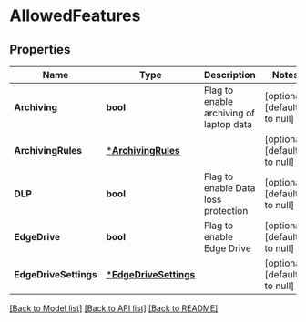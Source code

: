 # AllowedFeatures

## Properties
Name | Type | Description | Notes
------------ | ------------- | ------------- | -------------
**Archiving** | **bool** | Flag to enable archiving of laptop data | [optional] [default to null]
**ArchivingRules** | [***ArchivingRules**](ArchivingRules.md) |  | [optional] [default to null]
**DLP** | **bool** | Flag to enable Data loss protection | [optional] [default to null]
**EdgeDrive** | **bool** | Flag to enable Edge Drive | [optional] [default to null]
**EdgeDriveSettings** | [***EdgeDriveSettings**](EdgeDriveSettings.md) |  | [optional] [default to null]

[[Back to Model list]](../README.md#documentation-for-models) [[Back to API list]](../README.md#documentation-for-api-endpoints) [[Back to README]](../README.md)

